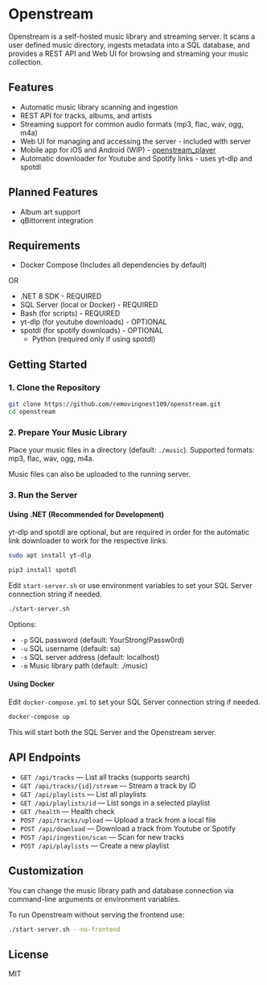 
# Openstream

Openstream is a self-hosted music library and streaming server. It scans a user defined music directory, ingests metadata into a SQL database, and provides a REST API and Web UI for browsing and streaming your music collection.

## Features
- Automatic music library scanning and ingestion
- REST API for tracks, albums, and artists
- Streaming support for common audio formats (mp3, flac, wav, ogg, m4a)
- Web UI for managing and accessing the server - included with server
- Mobile app for iOS and Android (WIP) - [openstream_player](https://github.com/removingnest109/openstream_player)
- Automatic downloader for Youtube and Spotify links - uses yt-dlp and spotdl

## Planned Features
- Album art support
- qBittorrent integration

## Requirements
- Docker Compose (Includes all dependencies by default)

OR
  
- .NET 8 SDK - REQUIRED
- SQL Server (local or Docker) - REQUIRED
- Bash (for scripts) - REQUIRED
- yt-dlp (for youtube downloads) - OPTIONAL
- spotdl (for spotify downloads) - OPTIONAL
  - Python (required only if using spotdl)


## Getting Started

### 1. Clone the Repository
```bash
git clone https://github.com/removingnest109/openstream.git
cd openstream
```

### 2. Prepare Your Music Library
Place your music files in a directory (default: `./music`). Supported formats: mp3, flac, wav, ogg, m4a.

Music files can also be uploaded to the running server.

### 3. Run the Server

#### Using .NET (Recommended for Development)
yt-dlp and spotdl are optional, but are required in order for the automatic link downloader to work for the respective links.
```bash
sudo apt install yt-dlp

pip3 install spotdl
```

Edit `start-server.sh` or use environment variables to set your SQL Server connection string if needed.

```bash
./start-server.sh
```
Options:
- `-p` SQL password (default: YourStrong!Passw0rd)
- `-u` SQL username (default: sa)
- `-s` SQL server address (default: localhost)
- `-m` Music library path (default: ./music)

#### Using Docker
Edit `docker-compose.yml` to set your SQL Server connection string if needed.
```bash
docker-compose up
```
This will start both the SQL Server and the Openstream server.

## API Endpoints
- `GET /api/tracks` — List all tracks (supports search)
- `GET /api/tracks/{id}/stream` — Stream a track by ID
- `GET /api/playlists` — List all playlists
- `GET /api/playlists/id` — List songs in a selected playlist
- `GET /health` — Health check
- `POST /api/tracks/upload` — Upload a track from a local file
- `POST /api/download` — Download a track from Youtube or Spotify
- `POST /api/ingestion/scan` — Scan for new tracks
- `POST /api/playlists` — Create a new playlist

## Customization
You can change the music library path and database connection via command-line arguments or environment variables.

To run Openstream without serving the frontend use:
```bash
./start-server.sh --no-frontend
```

## License
MIT

